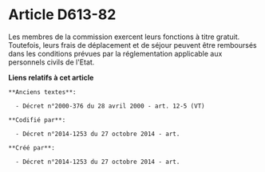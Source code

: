 # Article D613-82

Les membres de la commission exercent leurs fonctions à titre gratuit. Toutefois, leurs frais de déplacement et de séjour
peuvent être remboursés dans les conditions prévues par la réglementation applicable aux personnels civils de l'Etat.

**Liens relatifs à cet article**

	**Anciens textes**:

	  - Décret n°2000-376 du 28 avril 2000 - art. 12-5 (VT)

	**Codifié par**:

	  - Décret n°2014-1253 du 27 octobre 2014 - art.

	**Créé par**:

	  - Décret n°2014-1253 du 27 octobre 2014 - art.

